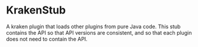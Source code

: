 # KrakenStub
A kraken plugin that loads other plugins from pure Java code. This stub contains the API so that API versions are consistent, and so that each plugin does not need to contain the API.
